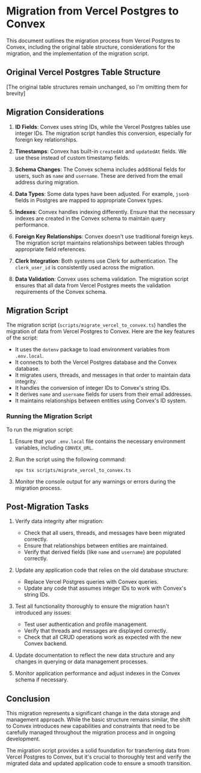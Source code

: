 # Migration from Vercel Postgres to Convex

This document outlines the migration process from Vercel Postgres to Convex, including the original table structure, considerations for the migration, and the implementation of the migration script.

## Original Vercel Postgres Table Structure

[The original table structures remain unchanged, so I'm omitting them for brevity]

## Migration Considerations

1. **ID Fields**: Convex uses string IDs, while the Vercel Postgres tables use integer IDs. The migration script handles this conversion, especially for foreign key relationships.

2. **Timestamps**: Convex has built-in `createdAt` and `updatedAt` fields. We use these instead of custom timestamp fields.

3. **Schema Changes**: The Convex schema includes additional fields for users, such as `name` and `username`. These are derived from the email address during migration.

4. **Data Types**: Some data types have been adjusted. For example, `jsonb` fields in Postgres are mapped to appropriate Convex types.

5. **Indexes**: Convex handles indexing differently. Ensure that the necessary indexes are created in the Convex schema to maintain query performance.

6. **Foreign Key Relationships**: Convex doesn't use traditional foreign keys. The migration script maintains relationships between tables through appropriate field references.

7. **Clerk Integration**: Both systems use Clerk for authentication. The `clerk_user_id` is consistently used across the migration.

8. **Data Validation**: Convex uses schema validation. The migration script ensures that all data from Vercel Postgres meets the validation requirements of the Convex schema.

## Migration Script

The migration script (`scripts/migrate_vercel_to_convex.ts`) handles the migration of data from Vercel Postgres to Convex. Here are the key features of the script:

- It uses the `dotenv` package to load environment variables from `.env.local`.
- It connects to both the Vercel Postgres database and the Convex database.
- It migrates users, threads, and messages in that order to maintain data integrity.
- It handles the conversion of integer IDs to Convex's string IDs.
- It derives `name` and `username` fields for users from their email addresses.
- It maintains relationships between entities using Convex's ID system.

### Running the Migration Script

To run the migration script:

1. Ensure that your `.env.local` file contains the necessary environment variables, including `CONVEX_URL`.
2. Run the script using the following command:

   ```
   npx tsx scripts/migrate_vercel_to_convex.ts
   ```

3. Monitor the console output for any warnings or errors during the migration process.

## Post-Migration Tasks

1. Verify data integrity after migration:
   - Check that all users, threads, and messages have been migrated correctly.
   - Ensure that relationships between entities are maintained.
   - Verify that derived fields (like `name` and `username`) are populated correctly.

2. Update any application code that relies on the old database structure:
   - Replace Vercel Postgres queries with Convex queries.
   - Update any code that assumes integer IDs to work with Convex's string IDs.

3. Test all functionality thoroughly to ensure the migration hasn't introduced any issues:
   - Test user authentication and profile management.
   - Verify that threads and messages are displayed correctly.
   - Check that all CRUD operations work as expected with the new Convex backend.

4. Update documentation to reflect the new data structure and any changes in querying or data management processes.

5. Monitor application performance and adjust indexes in the Convex schema if necessary.

## Conclusion

This migration represents a significant change in the data storage and management approach. While the basic structure remains similar, the shift to Convex introduces new capabilities and constraints that need to be carefully managed throughout the migration process and in ongoing development.

The migration script provides a solid foundation for transferring data from Vercel Postgres to Convex, but it's crucial to thoroughly test and verify the migrated data and updated application code to ensure a smooth transition.